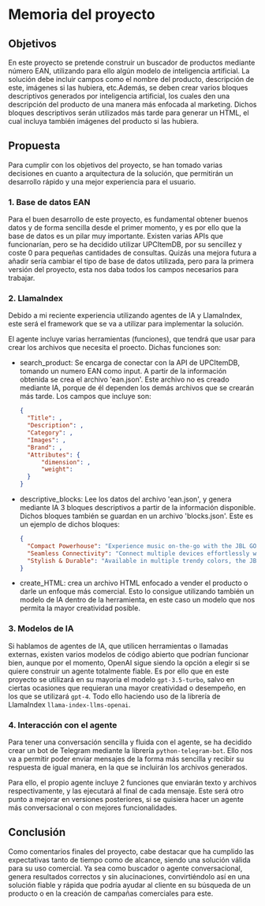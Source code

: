 # Memoria del proyecto

## Objetivos
En este proyecto se pretende construir un buscador de productos mediante número EAN, utilizando para ello algún modelo de inteligencia artificial. La solución debe incluir campos como el nombre del producto, 
descripción de este, imágenes si las hubiera, etc.Además, se deben crear varios bloques descriptivos generados por inteligencia artificial, los cuales den una descripción del producto de una manera más enfocada al marketing. 
Dichos bloques descriptivos serán utilizados más tarde para generar un HTML, el cual incluya también imágenes del producto si las hubiera.

## Propuesta
Para cumplir con los objetivos del proyecto, se han tomado varias decisiones en cuanto a arquitectura de la solución, que permitirán un desarrollo rápido y una mejor experiencia para el usuario.

### 1. Base de datos EAN
Para el buen desarrollo de este proyecto, es fundamental obtener buenos datos y de forma sencilla desde el primer momento, y es por ello que la base de datos es un pilar muy importante. Existen varias APIs que funcionarían, pero se
ha decidido utilizar UPCItemDB, por su sencillez y coste 0 para pequeñas cantidades de consultas. Quizás una mejora futura a añadir sería cambiar el tipo de base de datos utilizada, pero para la primera versión del proyecto, 
esta nos daba todos los campos necesarios para trabajar.

### 2. LlamaIndex
Debido a mi reciente experiencia utilizando agentes de IA y LlamaIndex, este será el framework que se va a utilizar para implementar la solución.

El agente incluye varias herramientas (funciones), que tendrá que usar para crear los archivos que necesita el proecto. Dichas funciones son:
- search_product: Se encarga de conectar con la API de UPCItemDB, tomando un numero EAN como input. A partir de la información obtenida se crea el archivo 'ean.json'. Este archivo no es creado mediante IA, porque de él dependen los demás
archivos que se crearán más tarde. Los campos que incluye son:
  ```json
  {
    "Title": ,
    "Description": ,
    "Category": ,
    "Images": ,
    "Brand": ,
    "Attributes": {
        "dimension": ,
        "weight": 
    }
  }
  ```

- descriptive_blocks: Lee los datos del archivo 'ean.json', y genera mediante IA 3 bloques descriptivos a partir de la información disponible. Dichos bloques también se guardan en un archivo 'blocks.json'.
Este es un ejemplo de dichos bloques:
  ```json
  {
    "Compact Powerhouse": "Experience music on-the-go with the JBL GO4 portable Bluetooth speaker. Ultra-portable, waterproof, and dustproof design for outdoor adventures. Multi-speaker connection for an immersive sound experience. Rechargeable battery with up to 7 hours of playtime.",
    "Seamless Connectivity": "Connect multiple devices effortlessly with Auracast technology. Use the JBL Portable APP for customized settings. Bluetooth 5.3 for seamless wireless connectivity up to 800 ft. Enjoy crystal-clear sound quality in a compact size.",
    "Stylish & Durable": "Available in multiple trendy colors, the JBL GO4 is a stylish accessory for any occasion. Water-resistant and built to last, this speaker is perfect for both indoor and outdoor use. Compact yet powerful sound performance."
  }
  ```

- create_HTML: crea un archivo HTML enfocado a vender el producto o darle un enfoque más comercial. Esto lo consigue utilizando también un modelo de IA dentro de la herramienta, en este caso un modelo que nos permita la mayor
creatividad posible.


### 3. Modelos de IA
Si hablamos de agentes de IA, que utilicen herramientas o llamadas externas, existen varios modelos de código abierto que podrían funcionar bien, aunque por el momento, OpenAI sigue siendo la opción a elegir si se quiere construir un agente
totalmente fiable. Es por ello que en este proyecto se utilizará en su mayoría el modelo `gpt-3.5-turbo`, salvo en ciertas ocasiones que requieran una mayor creatividad o desempeño, en los que se utilizará `gpt-4`. Todo ello haciendo
uso de la librería de LlamaIndex `llama-index-llms-openai`.

### 4. Interacción con el agente
Para tener una conversación sencilla y fluida con el agente, se ha decidido crear un bot de Telegram mediante la librería `python-telegram-bot`. Ello nos va a permitir poder enviar mensajes de la forma más sencilla y recibir su respuesta de igual manera, en la que se incluirán los archivos generados.

Para ello, el propio agente incluye 2 funciones que enviarán texto y archivos respectivamente, y las ejecutará al final de cada mensaje. Este será otro punto a mejorar en versiones posteriores, si se quisiera hacer un agente más conversacional o con mejores funcionalidades.

## Conclusión
Como comentarios finales del proyecto, cabe destacar que ha cumplido las expectativas tanto de tiempo como de alcance, siendo una solución válida para su uso comercial. Ya sea como buscador o agente conversacional, genera resultados correctos y sin alucinaciones, convirtiéndolo así en una solución fiable y rápida que podría ayudar al cliente en su búsqueda de un producto o en la creación de campañas comerciales para este.




